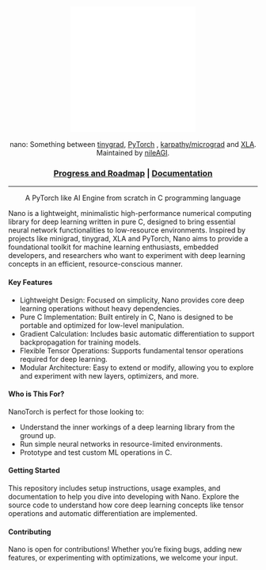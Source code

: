 <!-- <h1 align='center'><b>nano</b></h1> -->

<div align="center">

<picture>
  <source media="(prefers-color-scheme: light)" srcset="/imgs/nan/16.svg">
  <img alt="tiny corp logo" src="/imgs/nan/nan.svg" width="50%" height="50%">
</picture>

nano: Something between [tinygrad](https://tinygrad.org/), [PyTorch](https://github.com/pytorch/pytorch) , [karpathy/micrograd](https://github.com/karpathy/micrograd) and [XLA](https://openxla.org/xla). Maintained by [nileAGI](https://www.nileagi.com/).

<h3>

[Progress and Roadmap](Progress_and_Roadmap.md) | [Documentation](Documentation/documentation.md)

</h3>

<!-- [![GitHub Repo stars](https://img.shields.io/github/stars/tinygrad/tinygrad)](https://github.com/tinygrad/tinygrad/stargazers)
[![Unit Tests](https://github.com/tinygrad/tinygrad/actions/workflows/test.yml/badge.svg)](https://github.com/tinygrad/tinygrad/actions/workflows/test.yml)
[![Discord](https://img.shields.io/discord/1068976834382925865)](https://discord.gg/ZjZadyC7PK) -->

</div>

---

<!-- <h1 align="center">
  <img src="imgs/nan/nan.svg" alt="Dainemo Logo" width="400" height="250"/>
</h1> -->
<p align='center'>
    A PyTorch like AI Engine from scratch in C programming language
</p>
<!-- <p align="center">
  <img src="imgs/cerebrix.png" alt="Dainemo Logo" width="150"/>
</p> -->

<p>
Nano is a lightweight, minimalistic high-performance numerical computing library for deep learning written in pure C, designed to bring essential neural network functionalities to low-resource environments. Inspired by projects like minigrad, tinygrad, XLA and PyTorch, Nano aims to provide a foundational toolkit for machine learning enthusiasts, embedded developers, and researchers who want to experiment with deep learning concepts in an efficient, resource-conscious manner.
</p>

#### Key Features

-  Lightweight Design: Focused on simplicity, Nano provides core deep learning operations without heavy dependencies.
-  Pure C Implementation: Built entirely in C, Nano is designed to be portable and optimized for low-level manipulation.
-  Gradient Calculation: Includes basic automatic differentiation to support backpropagation for training models.
-  Flexible Tensor Operations: Supports fundamental tensor operations required for deep learning.
-  Modular Architecture: Easy to extend or modify, allowing you to explore and experiment with new layers, optimizers, and more.

#### Who is This For?

NanoTorch is perfect for those looking to:
-  Understand the inner workings of a deep learning library from the ground up.
-  Run simple neural networks in resource-limited environments.
-  Prototype and test custom ML operations in C.

#### Getting Started

This repository includes setup instructions, usage examples, and documentation to help you dive into developing with Nano. Explore the source code to understand how core deep learning concepts like tensor operations and automatic differentiation are implemented.

#### Contributing

Nano is open for contributions! Whether you’re fixing bugs, adding new features, or experimenting with optimizations, we welcome your input.
